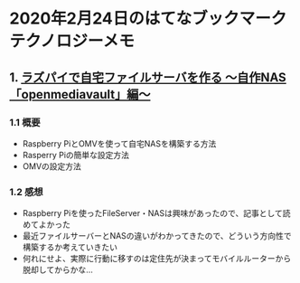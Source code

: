 # 2020年2月24日のはてなブックマークテクノロジーメモ

## 1. [ラズパイで自宅ファイルサーバを作る ～自作NAS「openmediavault」編～](https://www.itmedia.co.jp/news/articles/2002/24/news008.html)

### 1.1 概要

- Raspberry PiとOMVを使って自宅NASを構築する方法
- Rasperry Piの簡単な設定方法
- OMVの設定方法

### 1.2 感想

- Raspberry Piを使ったFileServer・NASは興味があったので、記事として読めてよかった
- 最近ファイルサーバーとNASの違いがわかってきたので、どういう方向性で構築するか考えていきたい
- 何れにせよ、実際に行動に移すのは定住先が決まってモバイルルーターから脱却してからかな…
